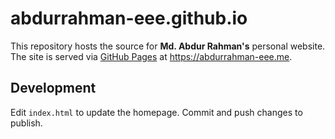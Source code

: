 # abdurrahman-eee.github.io

This repository hosts the source for **Md. Abdur Rahman's** personal website. The site is served via [GitHub Pages](https://pages.github.com/) at <https://abdurrahman-eee.me>.

## Development
Edit `index.html` to update the homepage. Commit and push changes to publish.
